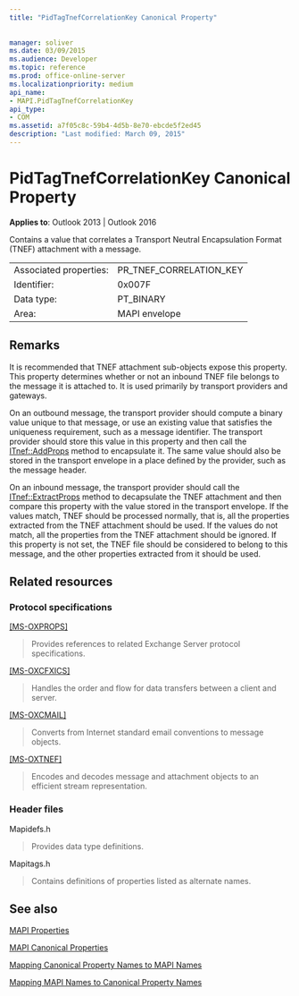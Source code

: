 ```yaml
---
title: "PidTagTnefCorrelationKey Canonical Property"
 
 
manager: soliver
ms.date: 03/09/2015
ms.audience: Developer
ms.topic: reference
ms.prod: office-online-server
ms.localizationpriority: medium
api_name:
- MAPI.PidTagTnefCorrelationKey
api_type:
- COM
ms.assetid: a7f05c8c-59b4-4d5b-8e70-ebcde5f2ed45
description: "Last modified: March 09, 2015"
---
```


# PidTagTnefCorrelationKey Canonical Property

  
  
**Applies to**: Outlook 2013 | Outlook 2016 
  
Contains a value that correlates a Transport Neutral Encapsulation Format (TNEF) attachment with a message.
  
|||
|:-----|:-----|
|Associated properties:  <br/> |PR_TNEF_CORRELATION_KEY  <br/> |
|Identifier:  <br/> |0x007F  <br/> |
|Data type:  <br/> |PT_BINARY  <br/> |
|Area:  <br/> |MAPI envelope  <br/> |
   
## Remarks

It is recommended that TNEF attachment sub-objects expose this property. This property determines whether or not an inbound TNEF file belongs to the message it is attached to. It is used primarily by transport providers and gateways.
  
On an outbound message, the transport provider should compute a binary value unique to that message, or use an existing value that satisfies the uniqueness requirement, such as a message identifier. The transport provider should store this value in this property and then call the [ITnef::AddProps](itnef-addprops.md) method to encapsulate it. The same value should also be stored in the transport envelope in a place defined by the provider, such as the message header. 
  
On an inbound message, the transport provider should call the [ITnef::ExtractProps](itnef-extractprops.md) method to decapsulate the TNEF attachment and then compare this property with the value stored in the transport envelope. If the values match, TNEF should be processed normally, that is, all the properties extracted from the TNEF attachment should be used. If the values do not match, all the properties from the TNEF attachment should be ignored. If this property is not set, the TNEF file should be considered to belong to this message, and the other properties extracted from it should be used. 
  
## Related resources

### Protocol specifications

[[MS-OXPROPS]](https://msdn.microsoft.com/library/f6ab1613-aefe-447d-a49c-18217230b148%28Office.15%29.aspx)
  
> Provides references to related Exchange Server protocol specifications.
    
[[MS-OXCFXICS]](https://msdn.microsoft.com/library/b9752f3d-d50d-44b8-9e6b-608a117c8532%28Office.15%29.aspx)
  
> Handles the order and flow for data transfers between a client and server.
    
[[MS-OXCMAIL]](https://msdn.microsoft.com/library/b60d48db-183f-4bf5-a908-f584e62cb2d4%28Office.15%29.aspx)
  
> Converts from Internet standard email conventions to message objects.
    
[[MS-OXTNEF]](https://msdn.microsoft.com/library/1f0544d7-30b7-4194-b58f-adc82f3763bb%28Office.15%29.aspx)
  
> Encodes and decodes message and attachment objects to an efficient stream representation.
    
### Header files

Mapidefs.h
  
> Provides data type definitions.
    
Mapitags.h
  
> Contains definitions of properties listed as alternate names.
    
## See also



[MAPI Properties](mapi-properties.md)
  
[MAPI Canonical Properties](mapi-canonical-properties.md)
  
[Mapping Canonical Property Names to MAPI Names](mapping-canonical-property-names-to-mapi-names.md)
  
[Mapping MAPI Names to Canonical Property Names](mapping-mapi-names-to-canonical-property-names.md)

